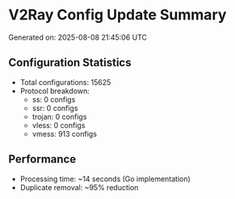 # V2Ray Config Update Summary
Generated on: 2025-08-08 21:45:06 UTC

## Configuration Statistics
- Total configurations: 15625
- Protocol breakdown:
  - ss: 0 configs
  - ssr: 0 configs
  - trojan: 0 configs
  - vless: 0 configs
  - vmess: 913 configs

## Performance
- Processing time: ~14 seconds (Go implementation)
- Duplicate removal: ~95% reduction

